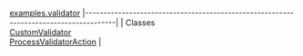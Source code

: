[examples.validator](../../examples/validator/package-summary.html.md)
|--------------------------------------------------------------------------------------|
| Classes                                                                              
  [CustomValidator](CustomValidator.html.md "class in examples.validator")                
  [ProcessValidatorAction](ProcessValidatorAction.html.md "class in examples.validator")  |


